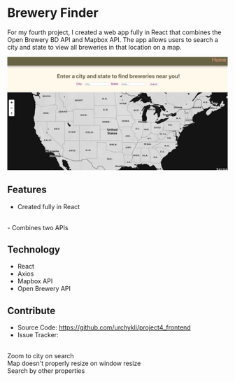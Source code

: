 # Brewery Finder

For my fourth project, I created a web app fully in React that combines the Open Brewery BD API and Mapbox API.  The app allows users to search a city and state to view all breweries in that location on a map.  

![Brewery Finder](/brewery_finder.jpg)

## Features

- Created fully in React
<br>
- Combines two APIs
<br>


## Technology

- React
- Axios
- Mapbox API
- Open Brewery API


## Contribute

- Source Code: https://github.com/urchykli/project4_frontend
- Issue Tracker:
<br>
	Zoom to city on search
<br>
	Map doesn't properly resize on window resize
<br>
	Search by other properties
<br>




